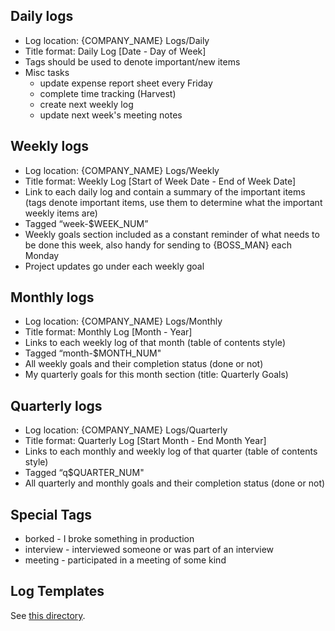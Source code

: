 ## Daily logs
* Log location: {COMPANY_NAME} Logs/Daily
* Title format: Daily Log [Date - Day of Week]
* Tags should be used to denote important/new items
* Misc tasks
  * update expense report sheet every Friday
  * complete time tracking (Harvest)
  * create next weekly log
  * update next week's meeting notes

## Weekly logs
* Log location: {COMPANY_NAME} Logs/Weekly
* Title format: Weekly Log [Start of Week Date - End of Week Date]
* Link to each daily log and contain a summary of the important items (tags denote important items, use them to determine what the important weekly items are)
* Tagged “week-$WEEK_NUM”
* Weekly goals section included as a constant reminder of what needs to be done this week, also handy for sending to {BOSS_MAN} each Monday
* Project updates go under each weekly goal

## Monthly logs
* Log location: {COMPANY_NAME} Logs/Monthly
* Title format: Monthly Log [Month - Year]
* Links to each weekly log of that month (table of contents style)
* Tagged “month-$MONTH_NUM"
* All weekly goals and their completion status (done or not)
* My quarterly goals for this month section (title: Quarterly Goals)

## Quarterly logs
* Log location: {COMPANY_NAME} Logs/Quarterly
* Title format: Quarterly Log [Start Month - End Month Year]
* Links to each monthly and weekly log of that quarter (table of contents style)
* Tagged “q$QUARTER_NUM"
* All quarterly and monthly goals and their completion status (done or not)

## Special Tags
* borked - I broke something in production
* interview - interviewed someone or was part of an interview
* meeting - participated in a meeting of some kind

## Log Templates
See [this directory](lib/configs/templates).